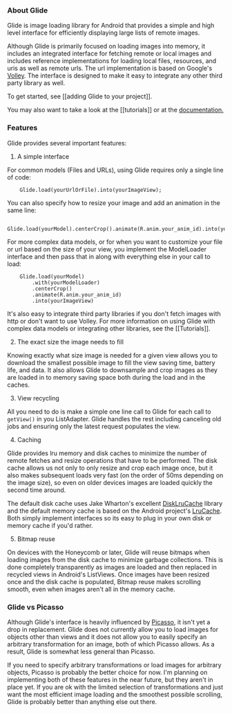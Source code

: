 ### About Glide

Glide is image loading library for Android that provides a simple and high level interface for efficiently displaying large lists of remote images. 

Although Glide is primarily focused on loading images into memory, it includes an integrated interface for fetching remote or local images and includes reference implementations for loading local files, resources, and uris as well as remote urls. The url implementation is based on Google's [Volley](https://android.googlesource.com/platform/frameworks/volley/). The interface is designed to make it easy to integrate any other third party library as well.

To get started, see [[adding Glide to your project]].

You may also want to take a look at the [[tutorials]] or at the [documentation.](http://bumptech.github.io/glide/docs/index.html)

### Features

Glide provides several important features:

1. A simple interface

  For common models (Files and URLs), using Glide requires only a single line of code:

        Glide.load(yourUrlOrFile).into(yourImageView);

  You can also specify how to resize your image and add an animation in the same line:

        Glide.load(yourModel).centerCrop().animate(R.anim.your_anim_id).into(yourImageView);

  For more complex data models, or for when you want to customize your file or url based on the size of your view, you implement the ModelLoader interface and then pass that in along with everything else in your call to load:

        Glide.load(yourModel)
            .with(yourModelLoader)
            .centerCrop()
            .animate(R.anim.your_anim_id)
            .into(yourImageView)
  
  It's also easy to integrate third party libraries if you don't fetch images with http or don't want to use Volley. For more information on using Glide with complex data models or integrating other libraries, see the [[Tutorials]].

2. The exact size the image needs to fill

  Knowing exactly what size image is needed for a given view allows you to download the smallest possible image to fill the view saving time, battery life, and data. It also allows Glide to downsample and crop images as they are loaded in to memory saving space both during the load and in the caches.

3. View recycling

  All you need to do is make a simple one line call to Glide for each call to `getView()` in you ListAdapter. Glide handles the rest including canceling old jobs and ensuring only the latest request populates the view.

4. Caching

  Glide provides lru memory and disk caches to minimize the number of remote fetches and resize operations that have to be performed. The disk cache allows us not only to only resize and crop each image once, but it also makes subsequent loads very fast (on the order of 50ms depending on the image size), so even on older devices images are loaded quickly the second time around.

  The default disk cache uses Jake Wharton's excellent [DiskLruCache](https://github.com/JakeWharton/DiskLruCache) library and the default memory cache is based on the Android project's [LruCache](http://developer.android.com/reference/android/support/v4/util/LruCache.html). Both simply implement interfaces so its easy to plug in your own disk or memory cache if you'd rather.

5. Bitmap reuse  

  On devices with the Honeycomb or later, Glide will reuse bitmaps when loading images from the disk cache to minimize garbage collections. This is done completely transparently as images are loaded and then replaced in recycled views in Android's ListViews. Once images have been resized once and the disk cache is populated, Bitmap reuse makes scrolling smooth, even when images aren't all in the memory cache.

### Glide vs Picasso

Although Glide's interface is heavily influenced by [Picasso](http://square.github.io/picasso/), it isn't yet a drop in replacement. Glide does not currently allow you to load images for objects other than views and it does not allow you to easily specify an arbitrary transformation for an image, both of which Picasso allows. As a result, Glide is somewhat less general than Picasso.

If you need to specify arbitrary transformations or load images for arbitrary objects, Picasso is probably the better choice for now. I'm planning on implementing both of these features in the near future, but they aren't in place yet. If you are ok with the limited selection of transformations and just want the most efficient image loading and the smoothest possible scrolling, Glide is probably better than anything else out there.
  
